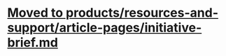 # <a href="https://github.com/department-of-veterans-affairs/va.gov-team/blob/master/products/resources-and-support/article-pages/initiative-brief.md">Moved to products/resources-and-support/article-pages/initiative-brief.md</a>

